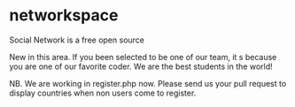 # networkspace
Social Network is a free open source 

New in this area.
If you been selected to be one of our team, it s because you are one of our favorite coder. We are the best students in the world!

NB. We are working in register.php now. Please send us your pull request to display countries when non users come to register. 
